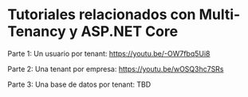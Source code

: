 # Tutoriales relacionados con Multi-Tenancy y ASP.NET Core

Parte 1: Un usuario por tenant: https://youtu.be/-OW7fbq5Ui8

Parte 2: Una tenant por empresa: https://youtu.be/wOSQ3hc7SRs

Parte 3: Una base de datos por tenant: TBD
